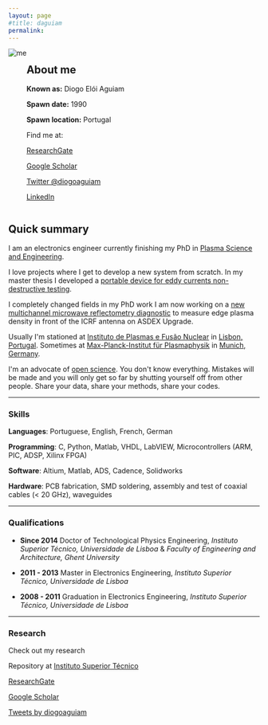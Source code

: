 ```yaml
---
layout: page
#title: daguiam
permalink: 
---
```


<div id="wrapper" style="display: flex;">
  <div id="left" style="float:left">
   <img src="https://www.gravatar.com/avatar/6e70305ca9ccc6f0b71b54eb3180a48e?s=200" alt="me">
  </div>    
  <div id="left" style="float:left">
  </div>    
  
  <div id="right" style="float:right">
    <h2 id="about-me">About me</h2>
    <p><strong>Known as:</strong> Diogo Elói Aguiam</p>
    <p><strong>Spawn date:</strong> 1990</p>
    <p><strong>Spawn location:</strong> Portugal</p>
    <p>Find me at:</p>
    <p><a href="https://www.researchgate.net/profile/Diogo_Aguiam">ResearchGate</a></p>
    <p><a href="https://scholar.google.pt/citations?user=GQKhhkMAAAAJ&amp;hl=en">Google Scholar</a></p>
    <p><a href="https://twitter.com/diogoaguiam">Twitter @diogoaguiam</a></p>
    <p><a href="https://www.linkedin.com/in/diogoaguiam/">LinkedIn</a></p>
  </div>
</div>



## Quick summary
I am an electronics engineer currently finishing my PhD in [Plasma Science and Engineering](https://www.ipfn.tecnico.ulisboa.pt/education/applause).

I love projects where I get to develop a new system from scratch.
In my master thesis I developed a [portable device for eddy currents non-destructive testing](https://www.researchgate.net/project/Portable-heterodyning-Eddy-Currents-Non-Destructive-Testing-system).

I completely changed fields in my PhD work I am now working on a [new multichannel microwave reflectometry diagnostic](https://www.researchgate.net/project/Multichannel-X-mode-edge-density-profile-reflectometer-for-the-ICRF-antenna-on-ASDEX-Upgrade) to measure edge plasma density in front of the ICRF antenna on ASDEX Upgrade.


Usually I'm stationed at [Instituto de Plasmas e Fusão Nuclear](https://www.ipfn.tecnico.ulisboa.pt/) in [Lisbon, Portugal](https://www.google.de/maps/place/Instituto+Superior+T%C3%A9cnico/@38.7368192,-9.1408937,17z/data=!3m1!4b1!4m5!3m4!1s0xd1933a24aa81f17:0x880c7c731a54423!8m2!3d38.7368192!4d-9.138705?hl=en).
Sometimes at [Max-Planck-Institut für Plasmaphysik](https://www.ipp.mpg.de/) in [Munich, Germany](https://www.google.de/maps/place/Max-Planck-Institut+f%C3%BCr+Plasmaphysik/@48.2599601,11.6702013,15z/data=!4m5!3m4!1s0x0:0x8dfc80469a15e5f6!8m2!3d48.2631877!4d11.6718954?hl=en).

I'm an advocate of [open science](https://en.wikipedia.org/wiki/Open_science).
You don't know everything. Mistakes will be made and you will only get so far by shutting yourself off from other people. Share your data, share your methods, share your codes.




---
### Skills
**Languages**: Portuguese, English, French, German


**Programming**: C, Python, Matlab, VHDL, LabVIEW, Microcontrollers (ARM, PIC, ADSP, Xilinx FPGA)

**Software**: Altium, Matlab, ADS, Cadence, Solidworks

**Hardware**: PCB fabrication, SMD soldering, assembly and test of coaxial cables (< 20 GHz), waveguides

---
### Qualifications

 - **Since 2014**
 	Doctor of Technological Physics Engineering,
 	*Instituto Superior Técnico, Universidade de Lisboa* &
 	*Faculty of Engineering and Architecture, Ghent University*

 - **2011 - 2013**
 	Master in Electronics Engineering,
 	*Instituto Superior Técnico, Universidade de Lisboa*

 - **2008 - 2011**
 	Graduation in Electronics Engineering,
 	*Instituto Superior Técnico, Universidade de Lisboa*

---




### Research
Check out my research

Repository at [Instituto Superior Técnico](https://fenix.tecnico.ulisboa.pt/homepage/ist166010/publicacoes)

[ResearchGate](https://www.researchgate.net/profile/Diogo_Aguiam)

[Google Scholar](https://scholar.google.pt/citations?user=GQKhhkMAAAAJ&hl=en)








<div id="wrapper" style="  display: flex;">
  <div id="left" style="float:left">
       <a class="twitter-timeline" data-width="300" data-height="400" href="https://twitter.com/{{ site.twitter_username }}">Tweets by diogoaguiam</a> <script async src="//platform.twitter.com/widgets.js" charset="utf-8"></script> 
    
  
  </div>    
  <div id="right" style="float:right">
    <script src="//platform.linkedin.com/in.js" type="text/javascript"></script>
    <script type="IN/MemberProfile" data-id="https://www.linkedin.com/in/diogoaguiam" data-format="inline" data-related="false"></script>
  </div>
</div>